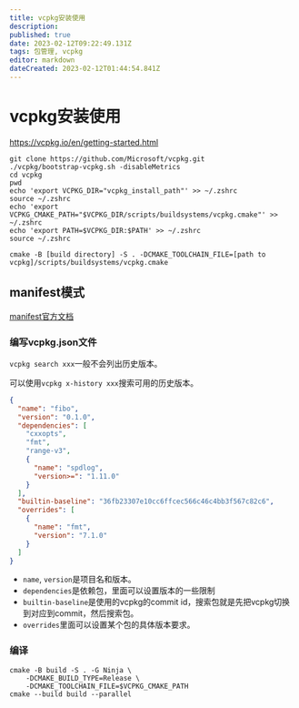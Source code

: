 ```yaml
---
title: vcpkg安装使用
description: 
published: true
date: 2023-02-12T09:22:49.131Z
tags: 包管理, vcpkg
editor: markdown
dateCreated: 2023-02-12T01:44:54.841Z
---
```


# vcpkg安装使用
https://vcpkg.io/en/getting-started.html
```shell
git clone https://github.com/Microsoft/vcpkg.git
./vcpkg/bootstrap-vcpkg.sh -disableMetrics
cd vcpkg
pwd
echo 'export VCPKG_DIR="vcpkg_install_path"' >> ~/.zshrc
source ~/.zshrc
echo 'export VCPKG_CMAKE_PATH="$VCPKG_DIR/scripts/buildsystems/vcpkg.cmake"' >> ~/.zshrc
echo 'export PATH=$VCPKG_DIR:$PATH' >> ~/.zshrc
source ~/.zshrc
```

`cmake -B [build directory] -S . -DCMAKE_TOOLCHAIN_FILE=[path to vcpkg]/scripts/buildsystems/vcpkg.cmake`

## manifest模式
[manifest官方文档](https://learn.microsoft.com/en-us/vcpkg/examples/manifest-mode-cmake)

### 编写vcpkg.json文件
`vcpkg search xxx`一般不会列出历史版本。

可以使用`vcpkg x-history xxx`搜索可用的历史版本。

```json
{
  "name": "fibo",
  "version": "0.1.0",
  "dependencies": [
    "cxxopts",
    "fmt",
    "range-v3",
    {
      "name": "spdlog",
      "version>=": "1.11.0"
    }
  ],
  "builtin-baseline": "36fb23307e10cc6ffcec566c46c4bb3f567c82c6",
  "overrides": [
    {
      "name": "fmt",
      "version": "7.1.0"
    }
  ]
}
```

- `name`, `version`是项目名和版本。
- `dependencies`是依赖包，里面可以设置版本的一些限制
- `builtin-baseline`是使用的vcpkg的commit id，搜索包就是先把vcpkg切换到对应到commit，然后搜索包。
- `overrides`里面可以设置某个包的具体版本要求。

### 编译
```shell
cmake -B build -S . -G Ninja \
	-DCMAKE_BUILD_TYPE=Release \
	-DCMAKE_TOOLCHAIN_FILE=$VCPKG_CMAKE_PATH  
cmake --build build --parallel
```